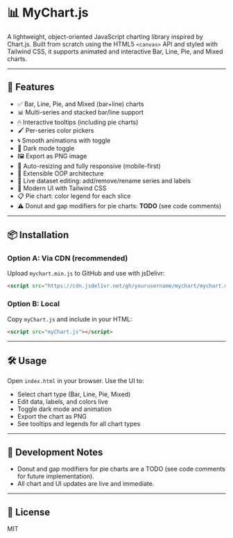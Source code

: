# 📊 MyChart.js

A lightweight, object-oriented JavaScript charting library inspired by Chart.js. Built from scratch using the HTML5 `<canvas>` API and styled with Tailwind CSS, it supports animated and interactive Bar, Line, Pie, and Mixed charts.

---

## 🚀 Features

- ✅ Bar, Line, Pie, and Mixed (bar+line) charts
- 📊 Multi-series and stacked bar/line support
- 🖱 Interactive tooltips (including pie charts)
- 🖌 Per-series color pickers
- 🌀 Smooth animations with toggle
- 🌙 Dark mode toggle
- 🖼 Export as PNG image
- 📐 Auto-resizing and fully responsive (mobile-first)
- 🧱 Extensible OOP architecture
- 📝 Live dataset editing: add/remove/rename series and labels
- 🎨 Modern UI with Tailwind CSS
- 📋 Pie chart: color legend for each slice
- ⚠️ Donut and gap modifiers for pie charts: **TODO** (see code comments)

---

## 📦 Installation

### Option A: Via CDN (recommended)
Upload `mychart.min.js` to GitHub and use with jsDelivr:

```html
<script src="https://cdn.jsdelivr.net/gh/yourusername/mychart/mychart.min.js"></script>
```

### Option B: Local
Copy `myChart.js` and include in your HTML:

```html
<script src="myChart.js"></script>
```

---

## 🛠 Usage

Open `index.html` in your browser. Use the UI to:
- Select chart type (Bar, Line, Pie, Mixed)
- Edit data, labels, and colors live
- Toggle dark mode and animation
- Export the chart as PNG
- See tooltips and legends for all chart types

---

## 📝 Development Notes
- Donut and gap modifiers for pie charts are a TODO (see code comments for future implementation).
- All chart and UI updates are live and immediate.

---

## 📄 License
MIT
